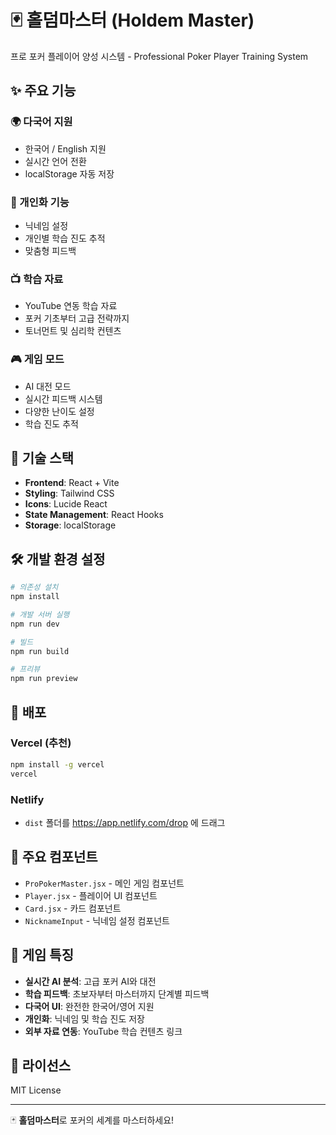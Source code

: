 # 🃏 홀덤마스터 (Holdem Master)

프로 포커 플레이어 양성 시스템 - Professional Poker Player Training System

## ✨ 주요 기능

### 🌍 다국어 지원
- 한국어 / English 지원
- 실시간 언어 전환
- localStorage 자동 저장

### 👤 개인화 기능
- 닉네임 설정
- 개인별 학습 진도 추적
- 맞춤형 피드백

### 📺 학습 자료
- YouTube 연동 학습 자료
- 포커 기초부터 고급 전략까지
- 토너먼트 및 심리학 컨텐츠

### 🎮 게임 모드
- AI 대전 모드
- 실시간 피드백 시스템
- 다양한 난이도 설정
- 학습 진도 추적

## 🚀 기술 스택

- **Frontend**: React + Vite
- **Styling**: Tailwind CSS
- **Icons**: Lucide React
- **State Management**: React Hooks
- **Storage**: localStorage

## 🛠️ 개발 환경 설정

```bash
# 의존성 설치
npm install

# 개발 서버 실행
npm run dev

# 빌드
npm run build

# 프리뷰
npm run preview
```

## 📱 배포

### Vercel (추천)
```bash
npm install -g vercel
vercel
```

### Netlify
- `dist` 폴더를 https://app.netlify.com/drop 에 드래그

## 🎯 주요 컴포넌트

- `ProPokerMaster.jsx` - 메인 게임 컴포넌트
- `Player.jsx` - 플레이어 UI 컴포넌트  
- `Card.jsx` - 카드 컴포넌트
- `NicknameInput` - 닉네임 설정 컴포넌트

## 🌟 게임 특징

- **실시간 AI 분석**: 고급 포커 AI와 대전
- **학습 피드백**: 초보자부터 마스터까지 단계별 피드백
- **다국어 UI**: 완전한 한국어/영어 지원
- **개인화**: 닉네임 및 학습 진도 저장
- **외부 자료 연동**: YouTube 학습 컨텐츠 링크

## 📄 라이선스

MIT License

---

🃏 **홀덤마스터**로 포커의 세계를 마스터하세요!